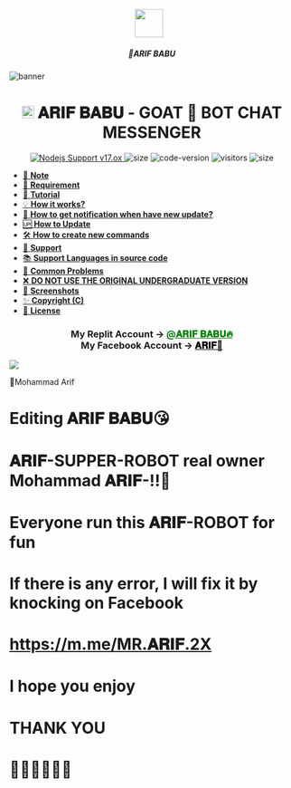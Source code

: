 <p align="center"><a href="https://m.me/MR.ARIF GOAT 🐐 BOT" target="_blank" rel="noopener noreferrer">
  <img src="https://i.imgur.com/4eNjCkD.jpeg" width="50" style="margin-right: 10px;"></a>
</p>
<h5 align="center">
🔹ARIF BABU
</h5>
<img src="https://i.imgur.com/aduAPft.jpeg" alt="banner">
<h1 align="center"><img src="./dashboard/images/logo-non-bg.png" width="22px"> 𝐀𝐑𝐈𝐅 𝐁𝐀𝐁𝐔 - GOAT 🐐 BOT CHAT MESSENGER</h1>

<p align="center">
	<a href="https://nodejs.org/dist/v11.30.0">
		<img src="https://img.shields.io/badge/Nodejs%20Support-17.ox-brightgreen.svg?style=flat-square" alt="Nodejs Support v17.ox">
	</a>
  <img alt="size" src="https://img.shields.io/github/repo-size/arifkhan/𝐀𝐑𝐈𝐅 𝐁𝐀𝐁𝐔 GOAT BOT CHAT MASSENGER.svg?style=flat-square&label=size">
  <img alt="code-version" src="https://img.shields.io/badge/dynamic/json?color=brightgreen&label=code%20version&prefix=v&query=%24.version&url=https://github.com/ntkhang03/Goat-Bot-V2/raw/main/package.json&style=flat-square">
  <img alt="visitors" src="https://visitor-badge.laobi.icu/badge?style=flat-square&page_id=ntkhang3.Goat-Bot-V2">
  <img alt="size" src="https://img.shields.io/badge/license-ATF-green?style=flat-square&color=brightgreen">
</p>

- [📝 **Note**](#-note)
- [🚧 **Requirement**](#-requirement)
- [📝 **Tutorial**](#-tutorial)
- [💡 **How it works?**](#-how-it-works)
- [🔔 **How to get notification when have new update?**](#-how-to-get-notification-when-have-new-update)
- [🆙 **How to Update**](#-how-to-update)
- [🛠️ **How to create new commands**](#️-how-to-create-new-commands)
- [💭 **Support**](#-support)
- [📚 **Support Languages in source code**](#-support-languages-in-source-code)
- [📌 **Common Problems**](#-common-problems)
- [❌ **DO NOT USE THE ORIGINAL UNDERGRADUATE VERSION**](#-do-not-use-the-original-undergraduate-version)
- [📸 **Screenshots**](#-screenshots)
- [✨ **Copyright (C)**](#-copyright-c)
- [📜 **License**](#-license)

<div align="center">
			<h3>My Replit Account ->
			<a href="https://replit.com" style="color: green;">@𝐀𝐑𝐈𝐅 𝐁𝐀𝐁𝐔🔥</a>
				<br>
	My Facebook Account ->
	<a href="https://www.facebook.com/swordigo.swordslush?mibextid=rS40aB7S9Ucbxw6v" style="color: black;">𝐀𝐑𝐈𝐅🚀</a></h3></div>

<img align="center" src="https://i.imgur.com/VDxRko2.jpeg"/>


🔹Mohammad Arif


# Editing 𝐀𝐑𝐈𝐅 𝐁𝐀𝐁𝐔😘

# 𝐀𝐑𝐈𝐅-SUPPER-ROBOT real owner Mohammad 𝐀𝐑𝐈𝐅-!!🥀

# Everyone run this 𝐀𝐑𝐈𝐅-ROBOT for fun

# If there is any error, I will fix it by knocking on Facebook

# https://m.me/MR.𝐀𝐑𝐈𝐅.2X

# I hope you enjoy

# THANK YOU

# 🥀🥀🥀🥀🥀🥀
